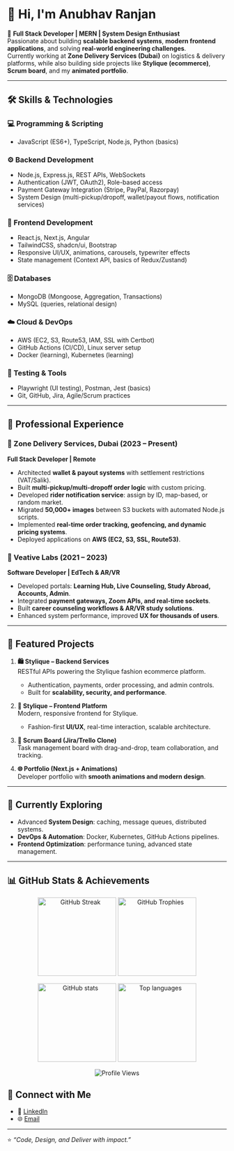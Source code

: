 # 👋 Hi, I'm Anubhav Ranjan  

🚀 **Full Stack Developer | MERN | System Design Enthusiast**  
Passionate about building **scalable backend systems**, **modern frontend applications**, and solving **real-world engineering challenges**.  
Currently working at **Zone Delivery Services (Dubai)** on logistics & delivery platforms, while also building side projects like **Stylique (ecommerce)**, **Scrum board**, and my **animated portfolio**.  

---

## 🛠️ Skills & Technologies  

### 💻 Programming & Scripting  
- JavaScript (ES6+), TypeScript, Node.js, Python (basics)  

### ⚙️ Backend Development  
- Node.js, Express.js, REST APIs, WebSockets  
- Authentication (JWT, OAuth2), Role-based access  
- Payment Gateway Integration (Stripe, PayPal, Razorpay)  
- System Design (multi-pickup/dropoff, wallet/payout flows, notification services)  

### 🎨 Frontend Development  
- React.js, Next.js, Angular  
- TailwindCSS, shadcn/ui, Bootstrap  
- Responsive UI/UX, animations, carousels, typewriter effects  
- State management (Context API, basics of Redux/Zustand)  

### 🗄️ Databases  
- MongoDB (Mongoose, Aggregation, Transactions)  
- MySQL (queries, relational design)  

### ☁️ Cloud & DevOps  
- AWS (EC2, S3, Route53, IAM, SSL with Certbot)  
- GitHub Actions (CI/CD), Linux server setup  
- Docker (learning), Kubernetes (learning)  

### 🧪 Testing & Tools  
- Playwright (UI testing), Postman, Jest (basics)  
- Git, GitHub, Jira, Agile/Scrum practices  

---

## 💼 Professional Experience  

### 🔹 Zone Delivery Services, Dubai (2023 – Present)  
**Full Stack Developer | Remote**  
- Architected **wallet & payout systems** with settlement restrictions (VAT/Salik).  
- Built **multi-pickup/multi-dropoff order logic** with custom pricing.  
- Developed **rider notification service**: assign by ID, map-based, or random market.  
- Migrated **50,000+ images** between S3 buckets with automated Node.js scripts.  
- Implemented **real-time order tracking, geofencing, and dynamic pricing systems**.  
- Deployed applications on **AWS (EC2, S3, SSL, Route53)**.  

### 🔹 Veative Labs (2021 – 2023)  
**Software Developer | EdTech & AR/VR**  
- Developed portals: **Learning Hub, Live Counseling, Study Abroad, Accounts, Admin**.  
- Integrated **payment gateways, Zoom APIs, and real-time sockets**.  
- Built **career counseling workflows & AR/VR study solutions**.  
- Enhanced system performance, improved **UX for thousands of users**.  

---

## 🎨 Featured Projects  

1. **🛍️ Stylique – Backend Services**  
   RESTful APIs powering the Stylique fashion ecommerce platform.  
   - Authentication, payments, order processing, and admin controls.  
   - Built for **scalability, security, and performance**.  

2. **💃 Stylique – Frontend Platform**  
   Modern, responsive frontend for Stylique.  
   - Fashion-first **UI/UX**, real-time interaction, scalable architecture.  

3. **📌 Scrum Board (Jira/Trello Clone)**  
   Task management board with drag-and-drop, team collaboration, and tracking.  

4. **🌐 Portfolio (Next.js + Animations)**  
   Developer portfolio with **smooth animations and modern design**.  

---

## 🌱 Currently Exploring  
- Advanced **System Design**: caching, message queues, distributed systems.  
- **DevOps & Automation**: Docker, Kubernetes, GitHub Actions pipelines.  
- **Frontend Optimization**: performance tuning, advanced state management.  

---

## 📊 GitHub Stats & Achievements  

<p align="center">
  <img src="https://github-readme-streak-stats.herokuapp.com?user=anubhavranjan&theme=radical&hide_border=true" alt="GitHub Streak" height="180"/>
  <img src="https://github-profile-trophy.vercel.app/?username=anubhavranjan&theme=radical&no-frame=true&row=1&column=6" alt="GitHub Trophies" height="180"/>
</p>  

<p align="center">
  <img src="https://github-readme-stats.vercel.app/api?username=anubhav2706&show_icons=true&theme=radical" alt="GitHub stats" height="180"/>
  <img src="https://github-readme-stats.vercel.app/api/top-langs/?username=anubhav2706&layout=compact&theme=radical" alt="Top languages" height="180"/>
</p>  

<p align="center">
  <img src="https://komarev.com/ghpvc/?username=anubhavranjan&color=blueviolet&style=flat-square" alt="Profile Views"/>
</p>  


## 🤝 Connect with Me
- 💼 [LinkedIn](https://www.linkedin.com/in/anubhav-s-618a9a201/)  
- 🌐 [Email](arsri2706@gmail.com)  

---

⭐️ *“Code, Design, and Deliver with impact.”*
